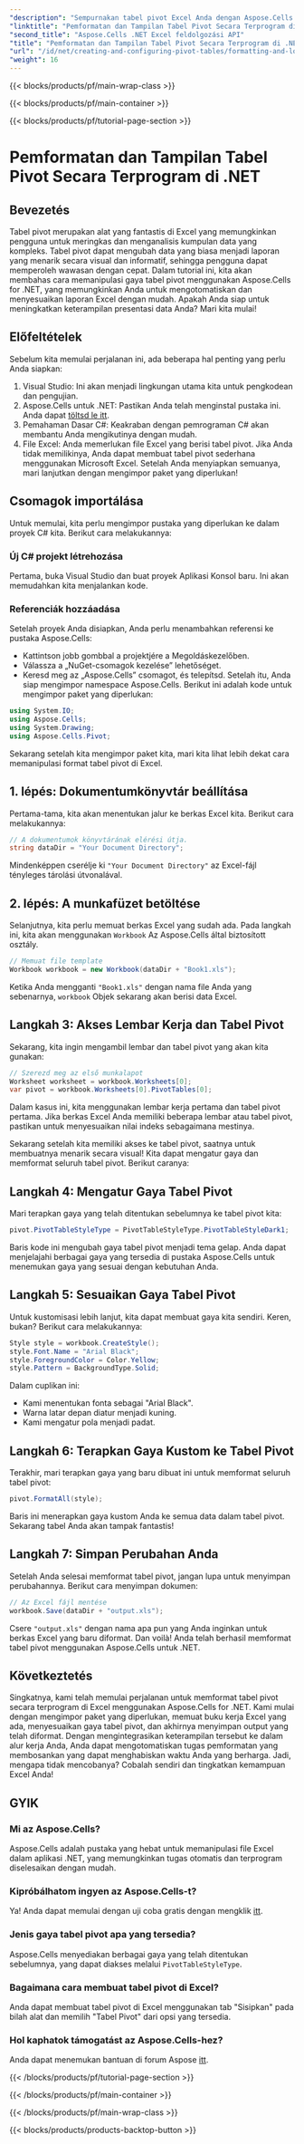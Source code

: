 ```yaml
---
"description": "Sempurnakan tabel pivot Excel Anda dengan Aspose.Cells untuk .NET. Pelajari cara memformat, menyesuaikan, dan mengotomatiskan presentasi data Anda dengan mudah."
"linktitle": "Pemformatan dan Tampilan Tabel Pivot Secara Terprogram di .NET"
"second_title": "Aspose.Cells .NET Excel feldolgozási API"
"title": "Pemformatan dan Tampilan Tabel Pivot Secara Terprogram di .NET"
"url": "/id/net/creating-and-configuring-pivot-tables/formatting-and-look/"
"weight": 16
---
```


{{< blocks/products/pf/main-wrap-class >}}

{{< blocks/products/pf/main-container >}}

{{< blocks/products/pf/tutorial-page-section >}}

# Pemformatan dan Tampilan Tabel Pivot Secara Terprogram di .NET

## Bevezetés
Tabel pivot merupakan alat yang fantastis di Excel yang memungkinkan pengguna untuk meringkas dan menganalisis kumpulan data yang kompleks. Tabel pivot dapat mengubah data yang biasa menjadi laporan yang menarik secara visual dan informatif, sehingga pengguna dapat memperoleh wawasan dengan cepat. Dalam tutorial ini, kita akan membahas cara memanipulasi gaya tabel pivot menggunakan Aspose.Cells for .NET, yang memungkinkan Anda untuk mengotomatiskan dan menyesuaikan laporan Excel dengan mudah. Apakah Anda siap untuk meningkatkan keterampilan presentasi data Anda? Mari kita mulai!
## Előfeltételek
Sebelum kita memulai perjalanan ini, ada beberapa hal penting yang perlu Anda siapkan:
1. Visual Studio: Ini akan menjadi lingkungan utama kita untuk pengkodean dan pengujian.
2. Aspose.Cells untuk .NET: Pastikan Anda telah menginstal pustaka ini. Anda dapat [töltsd le itt](https://releases.aspose.com/cells/net/).
3. Pemahaman Dasar C#: Keakraban dengan pemrograman C# akan membantu Anda mengikutinya dengan mudah.
4. File Excel: Anda memerlukan file Excel yang berisi tabel pivot. Jika Anda tidak memilikinya, Anda dapat membuat tabel pivot sederhana menggunakan Microsoft Excel.
Setelah Anda menyiapkan semuanya, mari lanjutkan dengan mengimpor paket yang diperlukan!
## Csomagok importálása
Untuk memulai, kita perlu mengimpor pustaka yang diperlukan ke dalam proyek C# kita. Berikut cara melakukannya:
### Új C# projekt létrehozása
Pertama, buka Visual Studio dan buat proyek Aplikasi Konsol baru. Ini akan memudahkan kita menjalankan kode.
### Referenciák hozzáadása
Setelah proyek Anda disiapkan, Anda perlu menambahkan referensi ke pustaka Aspose.Cells:
- Kattintson jobb gombbal a projektjére a Megoldáskezelőben.
- Válassza a „NuGet-csomagok kezelése” lehetőséget.
- Keresd meg az „Aspose.Cells” csomagot, és telepítsd.
Setelah itu, Anda siap mengimpor namespace Aspose.Cells. Berikut ini adalah kode untuk mengimpor paket yang diperlukan:
```csharp
using System.IO;
using Aspose.Cells;
using System.Drawing;
using Aspose.Cells.Pivot;
```
Sekarang setelah kita mengimpor paket kita, mari kita lihat lebih dekat cara memanipulasi format tabel pivot di Excel.
## 1. lépés: Dokumentumkönyvtár beállítása
Pertama-tama, kita akan menentukan jalur ke berkas Excel kita. Berikut cara melakukannya:
```csharp
// A dokumentumok könyvtárának elérési útja.
string dataDir = "Your Document Directory";
```
Mindenképpen cserélje ki `"Your Document Directory"` az Excel-fájl tényleges tárolási útvonalával.
## 2. lépés: A munkafüzet betöltése
Selanjutnya, kita perlu memuat berkas Excel yang sudah ada. Pada langkah ini, kita akan menggunakan `Workbook` Az Aspose.Cells által biztosított osztály.
```csharp
// Memuat file template
Workbook workbook = new Workbook(dataDir + "Book1.xls");
```
Ketika Anda mengganti `"Book1.xls"` dengan nama file Anda yang sebenarnya, `workbook` Objek sekarang akan berisi data Excel.
## Langkah 3: Akses Lembar Kerja dan Tabel Pivot
Sekarang, kita ingin mengambil lembar dan tabel pivot yang akan kita gunakan:
```csharp
// Szerezd meg az első munkalapot
Worksheet worksheet = workbook.Worksheets[0];
var pivot = workbook.Worksheets[0].PivotTables[0];
```
Dalam kasus ini, kita menggunakan lembar kerja pertama dan tabel pivot pertama. Jika berkas Excel Anda memiliki beberapa lembar atau tabel pivot, pastikan untuk menyesuaikan nilai indeks sebagaimana mestinya.

Sekarang setelah kita memiliki akses ke tabel pivot, saatnya untuk membuatnya menarik secara visual! Kita dapat mengatur gaya dan memformat seluruh tabel pivot. Berikut caranya:
## Langkah 4: Mengatur Gaya Tabel Pivot
Mari terapkan gaya yang telah ditentukan sebelumnya ke tabel pivot kita:
```csharp
pivot.PivotTableStyleType = PivotTableStyleType.PivotTableStyleDark1;
```
Baris kode ini mengubah gaya tabel pivot menjadi tema gelap. Anda dapat menjelajahi berbagai gaya yang tersedia di pustaka Aspose.Cells untuk menemukan gaya yang sesuai dengan kebutuhan Anda.
## Langkah 5: Sesuaikan Gaya Tabel Pivot
Untuk kustomisasi lebih lanjut, kita dapat membuat gaya kita sendiri. Keren, bukan? Berikut cara melakukannya:
```csharp
Style style = workbook.CreateStyle();
style.Font.Name = "Arial Black";
style.ForegroundColor = Color.Yellow;
style.Pattern = BackgroundType.Solid;
```
Dalam cuplikan ini:
- Kami menentukan fonta sebagai "Arial Black".
- Warna latar depan diatur menjadi kuning.
- Kami mengatur pola menjadi padat.
## Langkah 6: Terapkan Gaya Kustom ke Tabel Pivot
Terakhir, mari terapkan gaya yang baru dibuat ini untuk memformat seluruh tabel pivot:
```csharp
pivot.FormatAll(style);
```
Baris ini menerapkan gaya kustom Anda ke semua data dalam tabel pivot. Sekarang tabel Anda akan tampak fantastis!
## Langkah 7: Simpan Perubahan Anda
Setelah Anda selesai memformat tabel pivot, jangan lupa untuk menyimpan perubahannya. Berikut cara menyimpan dokumen:
```csharp
// Az Excel fájl mentése
workbook.Save(dataDir + "output.xls");
```
Csere `"output.xls"` dengan nama apa pun yang Anda inginkan untuk berkas Excel yang baru diformat. Dan voilà! Anda telah berhasil memformat tabel pivot menggunakan Aspose.Cells untuk .NET.
## Következtetés
Singkatnya, kami telah memulai perjalanan untuk memformat tabel pivot secara terprogram di Excel menggunakan Aspose.Cells for .NET. Kami mulai dengan mengimpor paket yang diperlukan, memuat buku kerja Excel yang ada, menyesuaikan gaya tabel pivot, dan akhirnya menyimpan output yang telah diformat. Dengan mengintegrasikan keterampilan tersebut ke dalam alur kerja Anda, Anda dapat mengotomatiskan tugas pemformatan yang membosankan yang dapat menghabiskan waktu Anda yang berharga. Jadi, mengapa tidak mencobanya? Cobalah sendiri dan tingkatkan kemampuan Excel Anda!
## GYIK
### Mi az Aspose.Cells?
Aspose.Cells adalah pustaka yang hebat untuk memanipulasi file Excel dalam aplikasi .NET, yang memungkinkan tugas otomatis dan terprogram diselesaikan dengan mudah.
### Kipróbálhatom ingyen az Aspose.Cells-t?
Ya! Anda dapat memulai dengan uji coba gratis dengan mengklik [itt](https://releases.aspose.com).
### Jenis gaya tabel pivot apa yang tersedia?
Aspose.Cells menyediakan berbagai gaya yang telah ditentukan sebelumnya, yang dapat diakses melalui `PivotTableStyleType`.
### Bagaimana cara membuat tabel pivot di Excel?
Anda dapat membuat tabel pivot di Excel menggunakan tab "Sisipkan" pada bilah alat dan memilih "Tabel Pivot" dari opsi yang tersedia.
### Hol kaphatok támogatást az Aspose.Cells-hez?
Anda dapat menemukan bantuan di forum Aspose [itt](https://forum.aspose.com/c/cells/9).

{{< /blocks/products/pf/tutorial-page-section >}}

{{< /blocks/products/pf/main-container >}}

{{< /blocks/products/pf/main-wrap-class >}}

{{< blocks/products/products-backtop-button >}}